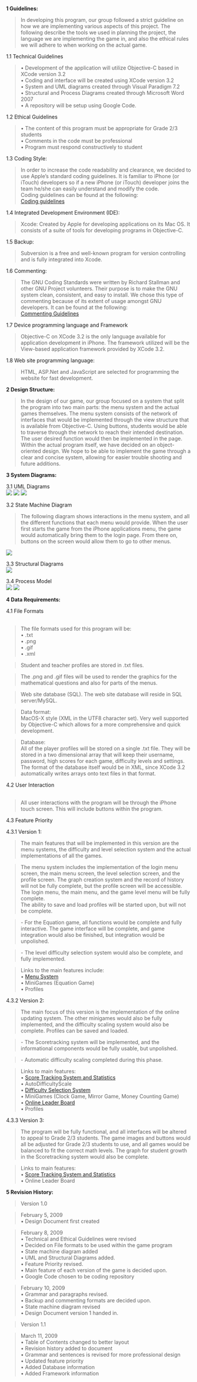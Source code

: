 **1 Guidelines:**

> In developing this program, our group followed a strict guideline on how we are implementing various aspects of this project. The following describe the tools we used in planning the project, the language we are implementing the game in, and also the ethical rules we will adhere to when working on the actual game.

1.1 Technical Guidelines<br>
<blockquote>•	Development of the application will utilize Objective-C based in XCode version 3.2<br>
•	Coding and interface will be created using XCode version 3.2<br>
•	System and UML diagrams created through Visual Paradigm 7.2<br>
•	Structural and Process Diagrams created through Microsoft Word 2007<br>
•	A repository will be setup using Google Code.<br></blockquote>


1.2 Ethical Guidelines<br>
<blockquote>•	The content of this program must be appropriate for Grade 2/3 students<br>
•	Comments in the code must be professional<br>
•	Program must respond constructively to student<br></blockquote>

1.3 Coding Style: <br>
<blockquote>In order to increase the code readability and clearance, we decided to use Apple’s standard coding guidelines. It is familiar to iPhone (or iTouch) developers so if a new iPhone (or iTouch) developer joins the team he/she can easily understand and modify the code.<br>
Coding guidelines can be found at the following:<br>
<a href='http://developer.apple.com/mac/library/documentation/Cocoa/Conceptual/CodingGuidelines/CodingGuidelines.html#//apple_ref/doc/uid/10000146'>Coding guidelines</a></blockquote>

1.4 Integrated Development Environment (IDE):<br>
<blockquote>Xcode: Created by Apple for developing applications on its Mac OS. It consists of a suite of tools for developing programs in Objective-C.</blockquote>

1.5 Backup:<br>
<blockquote>Subversion is a free and well-known program for version controlling and is fully integrated into Xcode.</blockquote>

1.6 Commenting:<br>
<blockquote>The GNU Coding Standards were written by Richard Stallman and other GNU Project volunteers. Their purpose is to make the GNU system clean, consistent, and easy to install.  We chose this type of commenting because of its extent of usage amongst GNU developers. It can be found at the following:<br>
<a href='http://www.gnu.org/prep/standards/standards.html#Comments'>Commenting Guidelines</a></blockquote>


1.7 Device programming language and Framework<br>

<blockquote>Objective-C on XCode 3.2 is the only language available for application development in iPhone. The framework utilized will be the View-based application framework provided by XCode 3.2.</blockquote>


1.8 Web site programming language:<br>
<blockquote>HTML, ASP.Net and JavaScript are selected for programming the website for fast development.</blockquote>

<b>2 Design Structure:</b>

<blockquote>In the design of our game, our group focused on a system that split the program into two main parts: the menu system and the actual games themselves. The menu system consists of the network of interfaces that would be implemented through the view structure that is available from Objective-C. Using buttons, students would be able to traverse through the network to reach their intended destination. The user desired function would then be implemented in the page. Within the actual program itself, we have decided on an object-oriented design. We hope to be able to implement the game through a clear and concise system, allowing for easier trouble shooting and future additions.</blockquote>



<b>3 System Diagrams:</b><br>


3.1 UML Diagrams<br>
<img src='http://bororolomon.googlecode.com/files/MenuUML.png' />
<img src='http://bororolomon.googlecode.com/files/ProfilesUML.png' />
<img src='http://bororolomon.googlecode.com/files/GameInterfaceUML.png' />



3.2 State Machine Diagram<br>

<blockquote>The following diagram shows interactions in the menu system, and all the different functions that each menu would provide. When the user first starts the game from the iPhone applications menu, the game would automatically bring them to the login page. From there on, buttons on the screen would allow them to go to other menus.</blockquote>

<img src='http://bororolomon.googlecode.com/files/StateMachineDiagram.png' />


3.3 Structural Diagrams<br>
<img src='http://bororolomon.googlecode.com/files/Structual%20Model.png' />

3.4 Process Model<br>
<img src='http://bororolomon.googlecode.com/files/Process%20model%20-%20Website.png' />
<img src='http://bororolomon.googlecode.com/files/Process%20model%20-%20IPhone.png' />

<b>4 Data Requirements:</b>

4.1 File Formats<br>
<br>
<blockquote>The file formats used for this program will be:<br>
•	.txt<br>
•	.png<br>
•	.gif<br>
•	.xml<br></blockquote>

<blockquote>Student and teacher profiles are stored in .txt files.</blockquote>

<blockquote>The .png and .gif files will be used to render the graphics for the mathematical questions and also for parts of the menus.</blockquote>

<blockquote>Web site database (SQL). The web site database will reside in SQL server/MySQL.</blockquote>

<blockquote>Data format:<br>
MacOS-X style (XML in the UTF8 character set). Very well supported by Objective-C which allows for a more comprehensive and quick development.</blockquote>

<blockquote>Database:<br>
All of the player profiles will be stored on a single .txt file. They will be stored in a two dimensional array that will keep their username, password, high scores for each game, difficulty levels and settings. The format of the database itself would be in XML, since XCode 3.2 automatically writes arrays onto text files in that format.</blockquote>



4.2 User Interaction<br>
<br>
<blockquote>All user interactions with the program will be through the iPhone touch screen. This will include buttons within the program.</blockquote>

4.3 Feature Priority<br>

4.3.1 Version 1:<br>
<blockquote>The main features that will be implemented in this version are the menu systems, the difficulty and level selection system and the actual implementations of all the games.</blockquote>

<blockquote>The menu system includes the implementation of the login menu screen, the main menu screen, the level selection screen, and the profile screen. The graph creation system and the record of history will not be fully complete, but the profile screen will be accessible. The login menu, the main menu, and the game level menu will be fully complete.<br>
The ability to save and load profiles will be started upon, but will not be complete.</blockquote>

<blockquote>- For the Equation game, all functions would be complete and fully interactive. The game interface will be complete, and game integration would also be finished, but integration would be unpolished.</blockquote>

<blockquote>- The level difficulty selection system would also be complete, and fully implemented.</blockquote>

<blockquote>Links to the main features include:<br>
•	<a href='http://code.google.com/p/bororolomon/wiki/MenuSystem'>Menu System</a><br>
•	MiniGames (Equation Game)<br>
•	Profiles<br></blockquote>



4.3.2 Version 2:<br>
<blockquote>The main focus of this version is the implementation of the online updating system. The other minigames would also be fully implemented, and the difficulty scaling system would also be complete. Profiles can be saved and loaded.</blockquote>

<blockquote>- The Scoretracking system will be implemented, and the informational components would be fully usable, but unpolished.</blockquote>

<blockquote>- Automatic difficulty scaling completed during this phase.</blockquote>

<blockquote>Links to main features:<br>
•	<a href='http://code.google.com/p/bororolomon/wiki/ScoreTracking'>Score Tracking System and Statistics</a><br>
•	AutoDifficultyScale<br>
•	<a href='http://code.google.com/p/bororolomon/wiki/DifficultySelect'>Difficulty Selection System</a><br>
•	MiniGames (Clock Game, Mirror Game, Money Counting Game)<br>
•   <a href='http://code.google.com/p/bororolomon/wiki/LeaderBoard'>Online Leader Board</a><br>
•	Profiles<br></blockquote>


4.3.3 Version 3:<br>
<blockquote>The program will be fully functional, and all interfaces will be altered to appeal to Grade 2/3 students. The game images and buttons would all be adjusted for Grade 2/3 students to use, and all games would be balanced to fit the correct math levels. The graph for student growth in the Scoretracking system would also be complete.</blockquote>

<blockquote>Links to main features:<br>
•	<a href='http://code.google.com/p/bororolomon/wiki/ScoreTracking'>Score Tracking System and Statistics</a><br>
•	Online Leader Board<br></blockquote>


<b>5 Revision History:</b>

<blockquote>Version 1.0<br></blockquote>

<blockquote>February 5, 2009<br>
•	Design Document first created<br></blockquote>

<blockquote>February 8, 2009 <br>
•	Technical and Ethical Guidelines were revised<br>
•	Decided on File formats to be used within the game program<br>
•	State machine diagram added<br>
•	UML and Structural Diagrams added. <br>
•	Feature Priority revised.<br>
•	Main feature of each version of the game is decided upon.<br>
•	Google Code chosen to be coding repository<br></blockquote>

<blockquote>February 10, 2009<br>
•	Grammar and paragraphs revised.<br>
•	Backup and commenting formats are decided upon.<br>
•	State machine diagram revised<br>
•	Design Document version 1 handed in.<br></blockquote>



<blockquote>Version 1.1<br></blockquote>

<blockquote>March 11, 2009<br>
•	Table of Contents changed to better layout<br>
•	Revision history added to document<br>
•	Grammar and sentences is revised for more professional design<br>
•	Updated feature priority<br>
•	Added Database information<br>
•	Added Framework information<br>